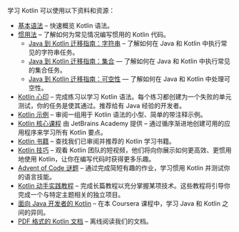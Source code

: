 [//]: # (title: 学习资料概览)

学习 Kotlin 可以使用以下资料和资源：
* [基本语法](basic-syntax.md) – 快速概览 Kotlin 语法。
* [惯用法](idioms.md) – 了解如何为常见情况编写惯用的 Kotlin 代码。
  * [Java 到 Kotlin 迁移指南：字符串](java-to-kotlin-idioms-strings.md) – 了解如何在 Java 和 Kotlin 中执行常见的字符串任务。
  * [Java 到 Kotlin 迁移指南：集合](java-to-kotlin-collections-guide.md) — 了解如何在 Java 和 Kotlin 中执行常见的集合任务。
  * [Java 到 Kotlin 迁移指南：可空性](java-to-kotlin-nullability-guide.md) — 了解如何在 Java 和 Kotlin 中处理可空性。
* [Kotlin 心印](koans.md) – 完成练习以学习 Kotlin 语法。每个练习都创建为一个失败的单元测试，你的任务是使其通过。推荐给有 Java 经验的开发者。
* [Kotlin 示例](https://play.kotlinlang.org/byExample/overview) – 审阅一组用于 Kotlin 语法的小型、简单的带注释示例。
* [Kotlin 核心课程](https://hyperskill.org/tracks?category=4&utm_source=jbkotlin_hs&utm_medium=referral&utm_campaign=kotlinlang-docs&utm_content=button_1&utm_term=22.03.23) 由 JetBrains Academy 提供 – 通过循序渐进地创建可用的应用程序来学习所有 Kotlin 要点。
* [Kotlin 书籍](books.md) – 查找我们已审阅并推荐的 Kotlin 学习书籍。
* [Kotlin 技巧](kotlin-tips.md) – 观看 Kotlin 团队的短视频，他们将向你展示如何更高效、更惯用地使用 Kotlin，让你在编写代码时获得更多乐趣。
* [Advent of Code 谜题](advent-of-code.md) – 通过完成简短有趣的作业，学习惯用 Kotlin 并测试你的语言技能。
* [Kotlin 动手实践教程](kotlin-hands-on.md) – 完成长篇教程以充分掌握某项技术。这些教程将引导你完成一个与特定主题相关的独立项目。
* [面向 Java 开发者的 Kotlin](https://www.coursera.org/learn/kotlin-for-java-developers) – 在本 Coursera 课程中，学习 Java 和 Kotlin 之间的异同。
* [PDF 格式的 Kotlin 文档](kotlin-pdf.md) – 离线阅读我们的文档。